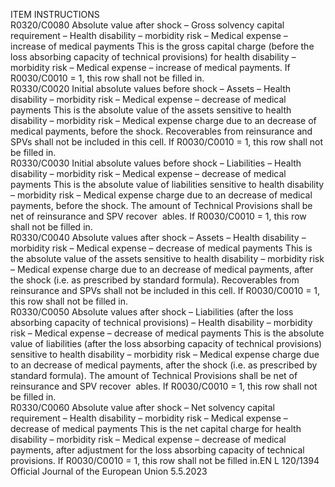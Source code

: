  
ITEM  INSTRUCTIONS  
R0320/C0080  Absolute value after 
shock – Gross solvency 
capital requirement – 
Health disability – 
morbidity risk – Medical 
expense – increase of 
medical payments  This is the gross capital charge (before the loss absorbing capacity of technical 
provisions) for health disability – morbidity risk – Medical expense – increase of 
medical payments. 
If R0030/C0010 = 1, this row shall not be filled in.  
R0330/C0020  Initial absolute values 
before shock – Assets – 
Health disability – 
morbidity risk – Medical 
expense – decrease of 
medical payments  This is the absolute value of the assets sensitive to health disability – morbidity 
risk – Medical expense charge due to an decrease of medical payments, before the 
shock. 
Recoverables from reinsurance and SPVs shall not be included in this cell. 
If R0030/C0010 = 1, this row shall not be filled in.  
R0330/C0030  Initial absolute values 
before shock – Liabilities 
– Health disability – 
morbidity risk – Medical 
expense – decrease of 
medical payments  This is the absolute value of liabilities sensitive to health disability – morbidity risk 
– Medical expense charge due to an decrease of medical payments, before the 
shock. 
The amount of Technical Provisions shall be net of reinsurance and SPV recover ­
ables. 
If R0030/C0010 = 1, this row shall not be filled in.  
R0330/C0040  Absolute values after 
shock – Assets – Health 
disability – morbidity 
risk – Medical expense – 
decrease of medical 
payments  This is the absolute value of the assets sensitive to health disability – morbidity 
risk – Medical expense charge due to an decrease of medical payments, after the 
shock (i.e. as prescribed by standard formula). 
Recoverables from reinsurance and SPVs shall not be included in this cell. 
If R0030/C0010 = 1, this row shall not be filled in.  
R0330/C0050  Absolute values after 
shock – Liabilities (after 
the loss absorbing 
capacity of technical 
provisions) – Health 
disability – morbidity 
risk – Medical expense – 
decrease of medical 
payments  This is the absolute value of liabilities (after the loss absorbing capacity of 
technical provisions) sensitive to health disability – morbidity risk – Medical 
expense charge due to an decrease of medical payments, after the shock (i.e. as 
prescribed by standard formula). 
The amount of Technical Provisions shall be net of reinsurance and SPV recover ­
ables. 
If R0030/C0010 = 1, this row shall not be filled in.  
R0330/C0060  Absolute value after 
shock – Net solvency 
capital requirement – 
Health disability – 
morbidity risk – Medical 
expense – decrease of 
medical payments  This is the net capital charge for health disability – morbidity risk – Medical 
expense – decrease of medical payments, after adjustment for the loss 
absorbing capacity of technical provisions. 
If R0030/C0010 = 1, this row shall not be filled in.EN  L 120/1394 Official Journal of the European Union 5.5.2023